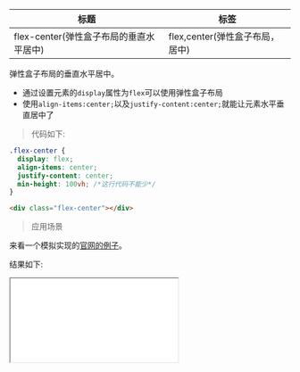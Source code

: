 | 标题                                    | 标签                            |
| --------------------------------------- | ------------------------------- |
| flex-center(弹性盒子布局的垂直水平居中) | flex,center(弹性盒子布局，居中) |

弹性盒子布局的垂直水平居中。

- 通过设置元素的`display`属性为`flex`可以使用弹性盒子布局
- 使用`align-items:center;`以及`justify-content:center;`就能让元素水平垂直居中了

> 代码如下:

```css
.flex-center {
  display: flex;
  align-items: center;
  justify-content: center;
  min-height: 100vh; /*这行代码不能少*/
}
```

```html
<div class="flex-center"></div>
```

> 应用场景

来看一个模拟实现的[官网的例子](html/flex-center.html)。

<div class="code-editor" data-url="codes/css/html/flex-center.html" data-language="html"></div>

结果如下:

<iframe src="codes/css/html/flex-center.html"></iframe>
